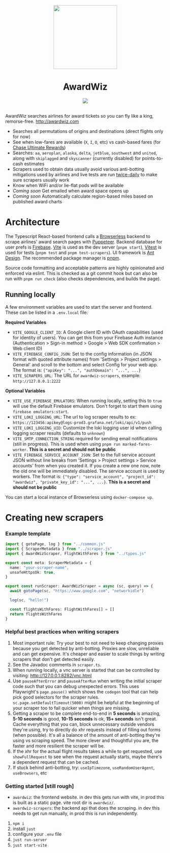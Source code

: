 <div align="center">
  <div><img src="src/wizard.png" style="width:200px" /></div>
  <div><h1>AwardWiz</h1></div>
  <div><img src="src/screenshot.png" style="max-width:600px" /></div>
</div>
<br/>

AwardWiz searches airlines for award tickets so you can fly like a king, remorse-free. http://awardwiz.com

- Searches all permutations of origins and destinations (direct flights only for now)
- See when low-fares are available (`X`, `I`, `O`, etc) vs cash-based fares (for [Chase Ultimate Rewards](https://thepointsguy.com/guide/redeeming-chase-ultimate-rewards-maximum-value/))
- Searches: `aa`, `aeroplan`, `alaska`, `delta`, `jetblue`, `southwest` and `united`, along with `skiplagged` and `skyscanner` (currently disabled) for points-to-cash estimates
- Scrapers used to obtain data usually avoid various anti-botting mitigations used by airlines and live tests are run [twice-daily](https://github.com/lg/awardwiz/actions/workflows/scraper-tests.yaml) to make sure scrapers usually work
- Know when WiFi and/or lie-flat pods will be available
- *Coming soon* Get emailed when award space opens up
- *Coming soon* Automatically calculate region-based miles based on published award charts

# Architecture

The Typescript React-based frontend calls a [Browserless](https://github.com/browserless/chrome) backend to scrape airlines' award search pages with [Puppeteer](https://github.com/puppeteer/puppeteer). Backend database for user prefs is [Firebase](http://firebase.google.com). [Vite](https://github.com/vitejs/vite) is used as the dev server (`pnpm start`), [Vitest](https://github.com/vitest-dev/vitest) is used for tests (`pnpm test` and `pnpm test-scrapers`). UI framework is [Ant Design](https://github.com/ant-design/ant-design/). The recommended package manager is [pnpm](https://github.com/pnpm/pnpm).

Source code formatting and acceptable patterns are highly opinionated and enforced via eslint. This is checked as a git commit hook but can also be run with `pnpm run check` (also checks dependencies, and builds the page).

## Running locally

A few environment variables are used to start the server and frontend. These can be listed in a `.env.local` file:

**Required Variables**
- `VITE_GOOGLE_CLIENT_ID`: A Google client ID with OAuth capabilities (used for identity of users). You can get this from your Firebase Auth instance (Authentication > Sign-in method > Google > Web SDK confirmation > Web client ID)
- `VITE_FIREBASE_CONFIG_JSON`: Set to the config information (in JSON format with quoted attribute names) from 'Settings > Project settings > General' and scroll to the bottom and select Config for your web app. The format is: `{"apiKey": "...", "authDomain": "...", ...}`
- `VITE_SCRAPERS_URL`: The URL for `awardwiz-scrapers`, example: `http://127.0.0.1:2222`

**Optional Variables**
- `VITE_USE_FIREBASE_EMULATORS`: When running locally, setting this to `true` will use the default Firebase emulators. Don't forget to start them using `firebase emulators:start`.
- `VITE_LOKI_LOGGING_URL`: The url to log scraper results to ex: `https://123456:apikey@logs-prod3.grafana.net/loki/api/v1/push`
- `VITE_LOKI_LOGGING_UID`: Customize the loki logging user id when calling logging scraper results (defaults to `unknown`)
- `VITE_SMTP_CONNECTION_STRING` required for sending email notifications (still in progress). This is used when using `pnpm run marked-fares-worker`. **This is a secret and should not be public**
- `VITE_FIREBASE_SERVICE_ACCOUNT_JSON`: Set to the full service account JSON without line breaks from 'Settings > Project settings > Service accounts' from when you created it. If you create a new one now, note the old one will be immediately disabled. The service account is used by workers. The format is: `{"type": "service_account", "project_id": "awardwiz", "private_key_id": "...", ...}`. **This is a secret and should not be public**

You can start a local instance of Browserless using `docker-compose up`.

# Creating new scrapers

### Example template

```typescript
import { gotoPage, log } from "../common.js"
import { ScraperMetadata } from "../scraper.js"
import { AwardWizScraper, FlightWithFares } from "../types.js"

export const meta: ScraperMetadata = {
  name: "your-scraper-name",
  unsafeHttpsOk: true,
}

export const runScraper: AwardWizScraper = async (sc, query) => {
  await gotoPage(sc, "https://www.google.com", "networkidle")

  log(sc, "hello!")

  const flightsWithFares: FlightWithFares[] = []
  return flightsWithFares
}
```

### Helpful best practices when writing scrapers

1. Most important rule: Try your best to not need to keep changing proxies because you get detected by anti-botting. Proxies are slow, unreliable and can get expensive. It's cheaper and easier to scale things by writing scrapers that don't get detected easily.
2. See the Javadoc comments in `scraper.ts`.
3. When running locally, a vnc server is started that can be controlled by visiting: http://127.0.0.1:8282/vnc.html
4. Use `pauseAfterError` and `pauseAfterRun` when writing the initial scraper code such that you can debug unexpected errors. This uses Playwright's `page.pause()` which shows the `codegen` tool that can help pick good selectors for the scraper rules. `sc.page.setDefaultTimeout(5000)` might be helpful at the beginning of your scraper too to fail quicker when things are missing.
5. Getting a scraper to be complete end-to-end in **5 seconds** is amazing, **5-10 seconds** is good, **10-15 seconds** is ok, **15+ seconds** isn't great. Cache everything that you can, block unnecessary outside vendors they're using, try to directly do xhr requests instead of filling out forms (when possible). It's all a balance of the amount of anti-botting they're using vs scraping speed. The more clever and thoughtful you are, the faster and more resilient the scraper will be.
6. If the xhr for the actual flight results takes a while to get requested, use `showFullRequest` to see when the request actually starts, maybe there's a dependent request that can be cached.
7. If stuck behind anti-botting, try: `useIpTimezone`, `useRandomUserAgent`, `useBrowsers`, etc

### Getting started [still rough]

- `awardwiz`: the frontend website. in dev this gets run with vite, in prod this is built as a static page. vite root dir is `awardwiz/`.
- `awardwiz-scrapers`: the backend api that does the scraping. in dev this needs to get run manually, in prod this is run independently.

1. `npm i`
2. install `just`
3. configure your `.env` file
4. `just run-server`
5. `just start-vite`
